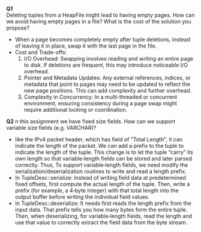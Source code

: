  **Q1**  
 Deleting tuples from a HeapFile might lead to having empty pages. 
 How can we avoid having empty pages in a file? What is the cost of 
 the solution you propose?

- When a page becomes completely empty after tuple deletions, 
instead of leaving it in place, swap it with the last page in the file.
- Cost and Trade-offs:
  1. I/O Overhead: Swapping involves reading and writing an entire page to disk. 
  If deletions are frequent, this may introduce noticeable I/O overhead.
  2. Pointer and Metadata Updates: Any external references, indices, or metadata 
  that point to pages may need to be updated to reflect the new page positions. This can add complexity and further overhead.
  3. Complexity in Concurrency: In a multi-threaded or concurrent environment, ensuring consistency during a page swap might require additional locking or coordination.

**Q2**
n this assignment we have fixed size fields. How can we support variable size fields (e.g. VARCHAR)?
 - like the IPv4 packet header, which has field of "Total Length", it can indicate the length of the packet. We can add a prefix to the tuple to indicate the length of the tuple.
This change is to let the tuple “carry” its own length so that variable‐length fields can be stored and later parsed correctly. Thus, To support variable‐length fields, 
we need modify the serialization/deserialization routines to write and read a length prefix.
 - In TupleDesc::serialize: Instead of writing field data at predetermined fixed offsets, first compute the actual length of the tuple.
Then, write a prefix (for example, a 4‑byte integer) with that total length into the output buffer before writing the individual field values.
 - In TupleDesc::deserialize: It needs first reads the length prefix from the input data. That prefix tells you how many bytes form the entire tuple.
Then, when deserializing, for variable‐length fields, read the length and use that value to correctly extract the field data from the byte stream.